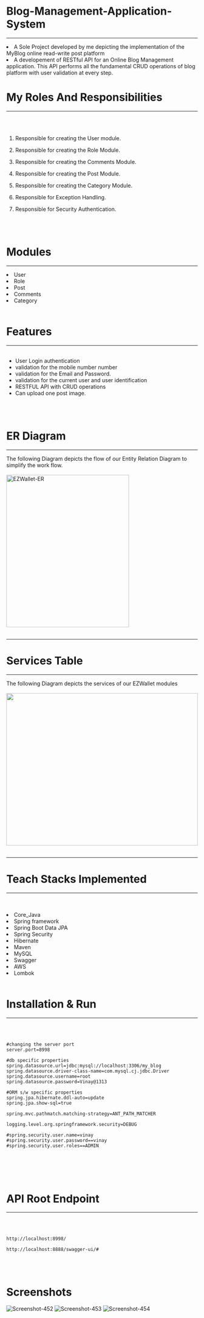 # Blog-Management-Application-System
<hr>
<li>A Sole Project developed by me depicting the implementation of the MyBlog online read-write post platform
<li>A developement of RESTful API for an Online Blog Management application. This API performs all the fundamental CRUD operations of blog platform with user validation at every step.
<br>
 
 # My Roles And Responsibilities
  
<hr>
<br>
<br>

1) Responsible for creating the User module.

2) Responsible for creating the Role Module.

3) Responsible for creating the Comments Module.

4) Responsible for creating the Post Module.

5) Responsible for creating the Category Module.

6) Responsible for Exception Handling.

7) Responsible for Security Authentication.

<br>
<br>


# Modules
<hr>
<li>User
<li>Role
<li>Post
<li>Comments
<li>Category

<br>
<br>

# Features
<hr>
<br>

- User Login authentication
- validation for the mobile number number
- validation for the Email  and Password.
- validation for the current user and user identification
- RESTFUL API with CRUD operations
- Can upload one post image.

<br>
<br>


# ER Diagram
<hr>
The following Diagram depicts the flow of our Entity Relation Diagram to simplify the work flow.
<br>
<br>
  <img src="https://www.linkpicture.com/q/My_Blog_ER.png" alt="EZWallet-ER" border="0"  width="80%" height="400">

<br>
<br>
<hr>

# Services Table
<hr>
The following Diagram depicts the services of our EZWallet modules
<br>
<br>
  
  
<img src="https://i.ibb.co/K9XNjLb/2.jpg"  width="100%" height="400">
<br>
<br>
<hr>
  


# Teach Stacks Implemented
<hr>
<br>
<br>
<li>Core_Java
<li>Spring framework
<li>Spring Boot Data JPA
<li>Spring Security
<li>Hibernate
<li>Maven
<li>MySQL
<li>Swagger
<li>AWS
<li>Lombok

  

<br>
<br>

# Installation & Run
<hr>
<br>
<br>

```
#changing the server port
server.port=8998

#db specific properties
spring.datasource.url=jdbc:mysql://localhost:3306/my_blog
spring.datasource.driver-class-name=com.mysql.cj.jdbc.Driver
spring.datasource.username=root
spring.datasource.password=Vinay@1313

#ORM s/w specific properties
spring.jpa.hibernate.ddl-auto=update
spring.jpa.show-sql=true

spring.mvc.pathmatch.matching-strategy=ANT_PATH_MATCHER

logging.level.org.springframework.security=DEBUG

#spring.security.user.name=vinay
#spring.security.user.password==vinay
#spring.security.user.roles==ADMIN



```

<br>
<br>

# API Root Endpoint
<hr>
<br>
<br>

```
http://localhost:8998/
```

```
http://localhost:8888/swagger-ui/#
```
<br>
<br>


# Screenshots



<img src="https://i.ibb.co/PMq2JQK/Screenshot-452.png" alt="Screenshot-452" border="0">
<img src="https://i.ibb.co/PQmb4cS/Screenshot-453.png" alt="Screenshot-453" border="0">
<img src="https://i.ibb.co/PM03DWq/Screenshot-454.png" alt="Screenshot-454" border="0">
